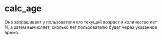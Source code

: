 # calc_age
Она запрашивает у пользователя его текущий возраст и количество лет N, а затем вычисляет, сколько лет пользователю будет через указанное время.

